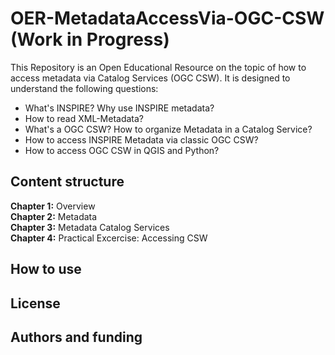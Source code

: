 # OER-MetadataAccessVia-OGC-CSW (Work in Progress)
This Repository is an Open Educational Resource on the topic of how to access metadata via Catalog Services (OGC CSW). It is designed to understand the following questions:
* What's INSPIRE? Why use INSPIRE metadata?
* How to read XML-Metadata?
* What's a OGC CSW? How to organize Metadata in a Catalog Service?
* How to access INSPIRE Metadata via classic OGC CSW?
* How to access OGC CSW in QGIS and Python?

## Content structure
__Chapter 1:__ Overview  
__Chapter 2:__ Metadata  
__Chapter 3:__ Metadata Catalog Services  
__Chapter 4:__ Practical Excercise: Accessing CSW  

## How to use

## License

## Authors and funding
